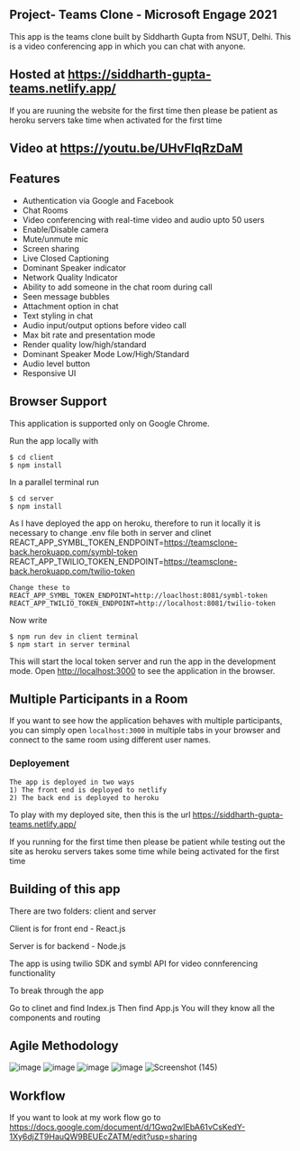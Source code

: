 ## Project- Teams Clone - Microsoft Engage 2021
This app is the teams clone built by Siddharth Gupta from NSUT, Delhi.
This is a video conferencing app in which you can chat with anyone.

## Hosted at https://siddharth-gupta-teams.netlify.app/
If you are ruuning the website for the first time then please be patient as heroku servers take time when activated for the first time
## Video at https://youtu.be/UHvFlqRzDaM

## Features
* Authentication via Google and Facebook
* Chat Rooms
* Video conferencing with real-time video and audio upto 50 users
* Enable/Disable camera
* Mute/unmute mic
* Screen sharing
* Live Closed Captioning
* Dominant Speaker indicator
* Network Quality Indicator
* Ability to add someone in the chat room during call
* Seen message bubbles
* Attachment option in chat
* Text styling in chat
* Audio input/output options before video call
* Max bit rate and presentation mode
* Render quality low/high/standard
* Dominant Speaker Mode Low/High/Standard
* Audio level button
* Responsive UI

## Browser Support
This application is supported only on Google Chrome.


Run the app locally with

    $ cd client
    $ npm install
    
In a parallel terminal run
    
    $ cd server
    $ npm install

As I have deployed the app on heroku, therefore to run it locally it is necessary to change .env file both in server and clinet
    REACT_APP_SYMBL_TOKEN_ENDPOINT=https://teamsclone-back.herokuapp.com/symbl-token
    REACT_APP_TWILIO_TOKEN_ENDPOINT=https://teamsclone-back.herokuapp.com/twilio-token
    
    Change these to
    REACT_APP_SYMBL_TOKEN_ENDPOINT=http://loaclhost:8081/symbl-token
    REACT_APP_TWILIO_TOKEN_ENDPOINT=http://localhost:8081/twilio-token
    
Now write

    $ npm run dev in client terminal
    $ npm start in server terminal
    
This will start the local token server and run the app in the development mode. Open [http://localhost:3000](http://localhost:3000) to see the application in the browser.

## Multiple Participants in a Room

If you want to see how the application behaves with multiple participants, you can simply open `localhost:3000` in multiple tabs in your browser and connect to the same room using different user names.

### Deployement

    The app is deployed in two ways
    1) The front end is deployed to netlify
    2) The back end is deployed to heroku
    
  To play with my deployed site, then this is the url
  https://siddharth-gupta-teams.netlify.app/
 
 If you running for the first time then please be patient while testing out the site as heroku servers takes some time while being activated for the first time
 
 ## Building of this app
 
 There are two folders: client and server
 
 Client is for front end - React.js
 
 Server is for backend - Node.js
 
 The app is using twilio SDK and symbl API for video connferencing functionality
 
 To break through the app
 
 Go to clinet and find Index.js
 Then find App.js
 You will they know all the components and routing
 
 ## Agile Methodology
![image](https://user-images.githubusercontent.com/72941353/125476376-ae33cbc2-2256-43a4-a446-ecffb7807327.png)
![image](https://user-images.githubusercontent.com/72941353/125473764-ae5bd4c5-fd70-40af-97b6-3c7f6b8a9dbf.png)
![image](https://user-images.githubusercontent.com/72941353/125473897-9d47ed45-2d59-4a40-8a52-2203fe443c58.png)
![image](https://user-images.githubusercontent.com/72941353/125473954-1c18419b-2c47-4848-a3a8-11c27cc13b9e.png)
![Screenshot (145)](https://user-images.githubusercontent.com/72941353/125477559-6ab65ec8-fa5f-46d7-beb9-39d1afc3a4f4.png)


## Workflow
If you want to look at my work flow
go to https://docs.google.com/document/d/1Gwq2wIEbA61vCsKedY-1Xy6djZT9HauQW9BEUEcZATM/edit?usp=sharing
